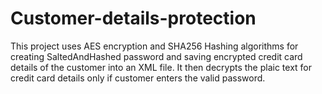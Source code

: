 # Customer-details-protection
This project uses AES encryption and SHA256 Hashing algorithms for creating SaltedAndHashed password and saving encrypted credit card details of the customer into an XML file.
It then decrypts the plaic text for credit card details only if customer enters the valid password.
